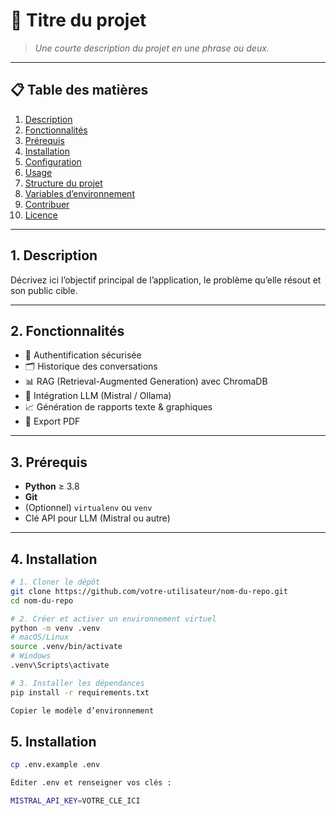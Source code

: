# 🚀 Titre du projet

> _Une courte description du projet en une phrase ou deux._

---

## 📋 Table des matières

1. [Description](#description)  
2. [Fonctionnalités](#fonctionnalités)  
3. [Prérequis](#prérequis)  
4. [Installation](#installation)  
5. [Configuration](#configuration)  
6. [Usage](#usage)  
7. [Structure du projet](#structure-du-projet)  
8. [Variables d’environnement](#variables-denvironnement)  
9. [Contribuer](#contribuer)  
10. [Licence](#licence)  

---

## 1. Description

Décrivez ici l’objectif principal de l’application, le problème qu’elle résout et son public cible.

---

## 2. Fonctionnalités

- 🔐 Authentification sécurisée  
- 🗂️ Historique des conversations  
- 📊 RAG (Retrieval-Augmented Generation) avec ChromaDB  
- 🤖 Intégration LLM (Mistral / Ollama)  
- 📈 Génération de rapports texte & graphiques  
- 📄 Export PDF  

---

## 3. Prérequis

- **Python** ≥ 3.8  
- **Git**  
- (Optionnel) `virtualenv` ou `venv`  
- Clé API pour LLM (Mistral ou autre)  

---

## 4. Installation

```bash
# 1. Cloner le dépôt
git clone https://github.com/votre-utilisateur/nom-du-repo.git
cd nom-du-repo

# 2. Créer et activer un environnement virtuel
python -m venv .venv
# macOS/Linux
source .venv/bin/activate
# Windows
.venv\Scripts\activate

# 3. Installer les dépendances
pip install -r requirements.txt

Copier le modèle d’environnement
```

## 5. Installation
```bash
cp .env.example .env

Éditer .env et renseigner vos clés :

MISTRAL_API_KEY=VOTRE_CLE_ICI
```
